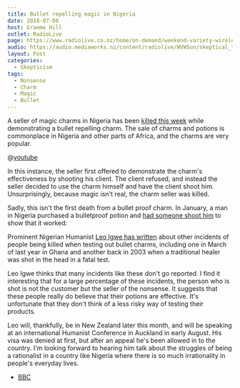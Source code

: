 ```yaml
---
title: Bullet repelling magic in Nigeria
date: 2018-07-08
host: Graeme Hill
outlet: RadioLive
page: https://www.radiolive.co.nz/home/on-demand/weekend-variety-wireless/2018/07/skeptical-thoughts--aids-denialism-and-bullet-repellent.html
audio: https://audio.mediaworks.nz/content/radiolive/WVWSun/skeptical_thoughts.mp3
layout: Post
categories:
  - Skepticism
tags:
  - Nonsense
  - Charm
  - Magic
  - Bullet
---
```


A seller of magic charms in Nigeria has been [killed this week](http://punchng.com/herbalist-dies-as-client-tests-bullet-repelling-charms-on-him/) while demonstrating a bullet repelling charm. The sale of charms and potions is commonplace in Nigeria and other parts of Africa, and the charms are very popular.

<!-- more -->

@[youtube](https://youtu.be/RdVhKkcxg3Y?t=15s)

In this instance, the seller first offered to demonstrate the charm's effectiveness by shooting his client. The client refused, and instead the seller decided to use the charm himself and have the client shoot him. Unsurprisingly, because magic isn't real, the charm seller was killed.

Sadly, this isn't the first death from a bullet proof charm. In January, a man in Nigeria purchased a bulletproof potion and [had someone shoot him](http://punchng.com/man-dies-as-bulletproof-charm-fails/) to show that it worked:

Prominent Nigerian Humanist [Leo Igwe has written](https://www.thetrentonline.com/leo-igwe-african-superstition/) about other incidents of people being killed when testing out bullet charms, including one in March of last year in Ghana and another back in 2003 when a traditional healer was shot in the head in a fatal test.

Leo Igwe thinks that many incidents like these don't go reported. I find it interesting that for a large percentage of these incidents, the person who is shot is not the customer but the seller of the nonsense. It suggests that these people really do believe that their potions are effective. It's unfortunate that they don't think of a less risky way of testing their products.

Leo will, thankfully, be in New Zealand later this month, and will be speaking at an international Humanist Conference in Auckland in early August. His visa was denied at first, but after an appeal he's been allowed in to the country. I'm looking forward to hearing him talk about the struggles of being a rationalist in a country like Nigeria where there is so much irrationality in people's everyday lives.

- [BBC](https://www.bbc.com/news/world-africa-44724700)
